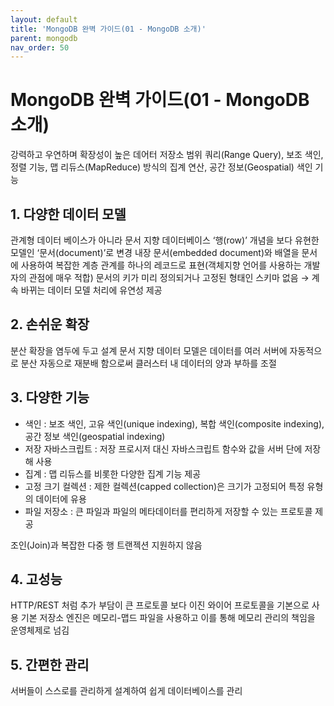 ```yaml
---
layout: default
title: 'MongoDB 완벽 가이드(01 - MongoDB 소개)'
parent: mongodb
nav_order: 50
---
```


# MongoDB 완벽 가이드(01 - MongoDB 소개)

강력하고 우연하며 확장성이 높은 데어터 저장소
범위 쿼리(Range Query), 보조 색인, 정렬 기능, 맵 리듀스(MapReduce) 방식의 집계 연산, 공간 정보(Geospatial) 색인 기능

## 1. 다양한 데이터 모델

관계형 데이터 베이스가 아니라 문서 지향 데이터베이스
‘행(row)’ 개념을 보다 유현한 모델인 ‘문서(document)’로 변경
내장 문서(embedded document)와 배열을 문서에 사용하여 복잡한 계층 관계를 하나의 레코드로 표현(객체지향 언어를 사용하는 개발자의 관점에 매우 적합)
문서의 키가 미리 정의되거나 고정된 형태인 스키마 없음 → 계속 바뀌는 데이터 모델 처리에 유연성 제공

## 2. 손쉬운 확장

분산 확장을 염두에 두고 설계
문서 지향 데이터 모델은 데이터를 여러 서버에 자동적으로 분산
자동으로 재분배 함으로써 클러스터 내 데이터의 양과 부하를 조절

## 3. 다양한 기능

- 색인 : 보조 색인, 고유 색인(unique indexing), 복합 색인(composite indexing), 공간 정보 색인(geospatial indexing)
- 저장 자바스크립트 : 저장 프로시저 대신 자바스크립트 함수와 값을 서버 단에 저장해 사용
- 집계 : 맵 리듀스를 비롯한 다양한 집계 기능 제공
- 고정 크기 컬렉션 : 제한 컬렉션(capped collection)은 크기가 고정되어 특정 유형의 데이터에 유용
- 파일 저장소 : 큰 파일과 파일의 메타데이터를 편리하게 저장할 수 있는 프로토콜 제공

조인(Join)과 복잡한 다중 행 트랜젝션 지원하지 않음

## 4. 고성능

HTTP/REST 처럼 추가 부담이 큰 프로토콜 보다 이진 와이어 프로토콜을 기본으로 사용
기본 저장소 엔진은 메모리-맵드 파일을 사용하고 이를 통해 메모리 관리의 책임을 운영체제로 넘김

## 5. 간편한 관리

서버들이 스스로를 관리하게 설계하여 쉽게 데이터베이스를 관리